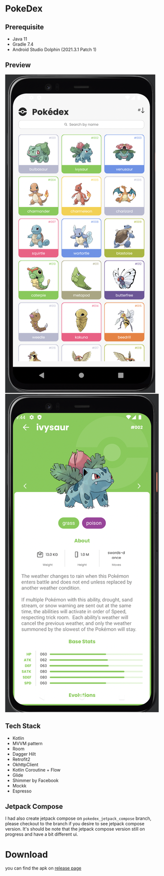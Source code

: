 # PokeDex
## Prerequisite
- Java 11
- Gradle 7.4
- Android Studio Dolphin (2021.3.1 Patch 1)

## Preview
![alt Homepage](https://github.com/bayazidsustami/PokeDex/blob/main/screenshoot/pokedex-home.png)
![alt Homepage](https://github.com/bayazidsustami/PokeDex/blob/main/screenshoot/pokedex-detail.png)

## Tech Stack
- Kotlin
- MVVM pattern
- Room
- Dagger Hilt
- Retrofit2
- OkhttpClient
- Kotlin Coroutine + Flow
- Glide
- Shimmer by Facebook
- Mockk
- Espresso

## Jetpack Compose
I had also create jetpack compose on `pokedex_jetpack_compose` branch, please checkout to the branch if you desire to see jetpack compose version. It's should be note that the jetpack compose version still on progress and have a bit different ui.

# Download
you can find the apk on [release page](https://github.com/bayazidsustami/PokeDex/releases/tag/v1.0.0)
